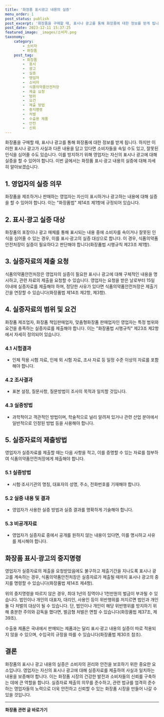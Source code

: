 ```yaml
---
title: '화장품 표시광고 내용의 실증'
menu_order: 1
post_status: publish
post_excerpt: '화장품을 구매할 때, 표시나 광고를 통해 화장품에 대한 정보를 받게 됩니다. 하지만 이러한 표시나 광고가 사실과 다른 내용을 담고 있다면 소비자들을 속일 수도 있고, 잘못된 인식을 심어줄 수도 있습니다. 이를 방지하기 위해 영업자는 자신의 표시나 광고에 대해 실증을 할 수 있어야 합니다. 이번 글에서는 화장품 표시 광고 내용의 실증에 대해 자세히 알아보겠습니다.'
post_date: 2023-12-11 15:37:25
featured_image: _images/소비자.png
taxonomy:
    category:
        - 소비자
        - 화장품
    post_tag:
        - 화장품
        -  표시
        -  광고
        -  실증
        -  영업자
        -  소비자
        -  식품의약품안전처장
        -  제출 요청
        -  범위
        -  요건
        -  제출 방법
        -  중지명령
        -  처벌
        -  수출용 제품
        -  안전
        -  신뢰
---
```



화장품을 구매할 때, 표시나 광고를 통해 화장품에 대한 정보를 받게 됩니다. 하지만 이러한 표시나 광고가 사실과 다른 내용을 담고 있다면 소비자들을 속일 수도 있고, 잘못된 인식을 심어줄 수도 있습니다. 이를 방지하기 위해 영업자는 자신의 표시나 광고에 대해 실증을 할 수 있어야 합니다. 이번 글에서는 화장품 표시·광고 내용의 실증에 대해 자세히 알아보겠습니다.

## 1. 영업자의 실증 의무

화장품을 제조하거나 판매하는 영업자는 자신이 표시하거나 광고하는 내용에 대해 실증을 할 수 있어야 합니다. 이는 "화장품법" 제14조 제1항에 규정되어 있습니다.

## 2. 표시·광고 실증 대상

화장품의 포장이나 광고 매체를 통해 표시되는 내용 중에 소비자를 속이거나 잘못된 인식을 심어줄 수 있는 경우, 이를 표시·광고의 실증 대상으로 합니다. 이 경우, 식품의약품 안전처장이 실증이 필요하다고 판단해야 합니다(화장품법 시행규칙 제23조 제1항).

## 3. 실증자료의 제출 요청

식품의약품안전처장은 영업자의 실증이 필요한 표시나 광고에 대해 구체적인 내용을 명시하고, 관련 자료의 제출을 요청할 수 있습니다. 영업자는 요청을 받은 날로부터 15일 이내에 실증자료를 제출해야 하며, 정당한 사유가 있다면 식품의약품안전처장은 제출기간을 연장할 수 있습니다(화장품법 제14조 제2항, 제3항).

## 4. 실증자료의 범위 및 요건

화장품 제조업자, 화장품 책임판매업자, 맞춤형화장품 판매업자인 영업자는 특정 범위와 요건을 충족하는 실증자료를 제출해야 합니다. 이는 "화장품법 시행규칙" 제23조 제2항에서 자세히 정의되어 있습니다.

### 4.1 시험결과

- 인체 적용 시험 자료, 인체 외 시험 자료, 조사 자료 등 일정 수준 이상의 자료를 포함해야 합니다.

### 4.2 조사결과

- 표본 설정, 질문사항, 질문방법이 조사의 목적과 일치할 것입니다.

### 4.3 실증방법

- 과학적이고 객관적인 방법이며, 학술적으로 널리 알려져 있거나 관련 산업 분야에서 일반적으로 인정된 방법 등을 사용해야 합니다.

## 5. 실증자료의 제출방법

영업자가 실증자료를 제출할 때는 다음 사항을 적고, 이를 증명할 수 있는 자료를 첨부하여 식품의약품안전처장에게 제출해야 합니다.

### 5.1 실증방법

- 시험·조사기관의 명칭, 대표자의 성명, 주소, 전화번호를 기재해야 합니다.

### 5.2 실증 내용 및 결과

- 영업자가 사용한 실증 방법과 실증 결과를 명확하게 기술해야 합니다.

### 5.3 비공개자료

- 영업자가 실증자료 중에서 공개를 원하지 않는 내용이 있다면, 이를 명시하고 사유를 제시해야 합니다.

## 화장품 표시·광고의 중지명령

영업자가 실증자료의 제출을 요청받았음에도 불구하고 제출기간을 지나도록 표시나 광고를 계속하는 경우, 식품의약품안전처장은 실증자료가 제출될 때까지 표시나 광고의 중지를 명령할 수 있습니다(화장품법 제14조 제4항).

위의 중지명령을 따르지 않은 경우, 최대 1년의 징역이나 1천만원의 벌금이 부과될 수 있습니다. 법인이나 개인의 대표자, 대리인, 사용인 등이 위반행위를 저지르면 법인과 개인 둘 다 처벌의 대상이 될 수 있습니다. 단, 법인이나 개인이 해당 위반행위를 방지하기 위해 충분한 주의와 감독을 했다면, 벌금형 처벌은 면할 수 있습니다(화장품법 제37조, 제39조).

수출용 제품은 국내에서 판매되는 제품과는 달리 표시·광고 내용의 실증이 따로 적용되지 않을 수 있으며, 수입국의 규정을 따를 수 있습니다(화장품법 제30조 참조).

## 결론

화장품의 표시나 광고 내용의 실증은 소비자의 권리와 안전을 보호하기 위한 중요한 요소입니다. 영업자는 자신의 표시나 광고에 대해 실증자료를 제출하여 사실과 일치하는 내용을 보증해야 합니다. 이는 화장품 시장의 건강한 발전과 소비자들의 신뢰를 구축하는 데에 큰 역할을 합니다. 실증자료 제출의 의무를 준수하고, 관련 법규를 엄격히 준수하는 영업자들의 노력으로 더욱 안전하고 신뢰할 수 있는 화장품 시장을 만들어 나갈 수 있을 것입니다.
<!-- wp:separator -->
<hr class="wp-block-separator has-alpha-channel-opacity"/>
<!-- /wp:separator -->

<!-- wp:group {"backgroundColor":"base","layout":{"type":"constrained"}} -->
<div class="wp-block-group has-base-background-color has-background"><!-- wp:paragraph {"align":"center","fontSize":"medium"} -->
<p class="has-text-align-center has-large-font-size"><strong>화장품 관련 글 바로가기</strong></p>
<!-- /wp:paragraph -->


<!-- wp:latest-posts
{"categories":[{"id":31269,"count":19,"description":"","link":"https://uknowlaw.com/category/%ed%99%94%ec%9e%a5%ed%92%88/","name":"화장품","slug":"화장품","taxonomy":"category","parent":0,"meta":[],"_links":{"self":[{"href":"https://uknowlaw.com/wp-json/wp/v2/categories/31269"}],"collection":[{"href":"https://uknowlaw.com/wp-json/wp/v2/categories"}],"about":[{"href":"https://uknowlaw.com/wp-json/wp/v2/taxonomies/category"}],"wp:post_type":[{"href":"https://uknowlaw.com/wp-json/wp/v2/posts?categories=31269"}],"curies":[{"name":"wp","href":"https://api.w.org/{rel}","templated":true}]}}],"postsToShow":100,"excerptLength":28,"postLayout":"grid","columns":2,"featuredImageAlign":"left","featuredImageSizeSlug":"large","fontSize":"small"} /--></div>
<!-- /wp:group -->